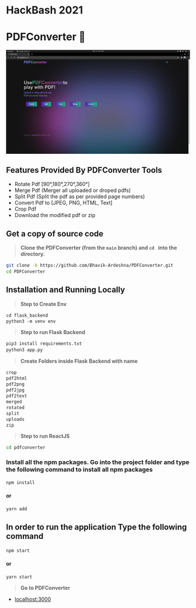 # HackBash 2021
# PDFConverter 👋
<img src="https://github.com/Bhavik-Ardeshna/PDFConverter/blob/main/assests/home.png" >

## Features Provided By PDFConverter Tools

- Rotate Pdf [90&#176;,180&#176;,270&#176;,360&#176;]
- Merge Pdf (Merger all uploaded or droped pdfs)
- Split Pdf (Split the pdf as per provided page numbers)
- Convert Pdf to [JPEG, PNG, HTML, Text]
- Crop Pdf
- Download the modified pdf or zip

## Get a copy of source code

> **Clone the PDFConverter (from the `main` branch) and `cd ` into the directory.**

```sh
git clone -b https://github.com/Bhavik-Ardeshna/PDFConverter.git
cd PDFConverter
```

## Installation and Running Locally
> **Step to Create Env**
```
cd flask_backend
python3 -m venv env
```

> **Step to run Flask Backend**

```sh
pip3 install requirements.txt
python3 app.py
```

> **Create Folders inside Flask Backend with name**
```
crop
pdf2html
pdf2png
pdf2jpg
pdf2text
merged
rotated
split
uploads
zip
```

> **Step to run ReactJS**

```sh
cd pdfconverter
```

### Install all the npm packages. Go into the project folder and type the following command to install all npm packages

```bash
npm install
```

#### or

```bash
yarn add
```

## In order to run the application Type the following command

```bash
npm start
```

#### or

```bash
yarn start
```

> **Go to PDFConverter**

- [localhost:3000](https://localhost:3000)
